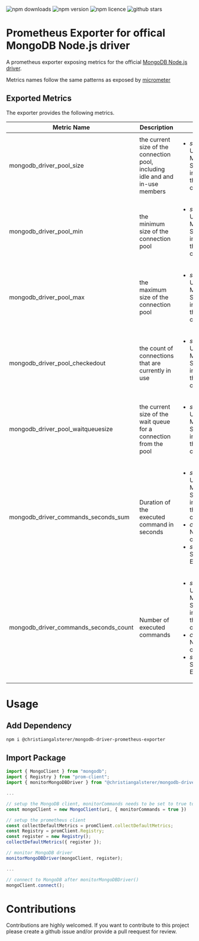 ![npm downloads](https://img.shields.io/npm/dt/@christiangalsterer/mongodb-driver-prometheus-exporter.svg)
![npm version](https://img.shields.io/npm/v/@christiangalsterer/mongodb-driver-prometheus-exporter.svg)
![npm licence](https://img.shields.io/npm/l/@christiangalsterer/mongodb-driver-prometheus-exporter.svg)
![github stars](https://img.shields.io/github/stars/christiangalsterer/mongodb-driver-prometheus-exporter.svg)

# Prometheus Exporter for offical MongoDB Node.js driver

A prometheus exporter exposing metrics for the official [MongoDB Node.js driver](https://www.mongodb.com/docs/drivers/node/current/).

Metrics names follow the same patterns as exposed by [micrometer](https://github.com/micrometer-metrics/micrometer)

## Exported Metrics
The exporter provides the following metrics.

|Metric Name|Description|Labels|
|---|---|---|
|mongodb_driver_pool_size | the current size of the connection pool, including idle and and in-use members | <ul><li>_server_address_: URL of the MongoDB Service instance where the driver is connected to </li><ul>|
|mongodb_driver_pool_min|the minimum size of the connection pool|<ul><li>_server_address_: URL of the MongoDB Service instance where the driver is connected to </li><ul> |
|mongodb_driver_pool_max|the maximum size of the connection pool|<ul><li>_server_address_: URL of the MongoDB Service instance where the driver is connected to </li><ul> |
|mongodb_driver_pool_checkedout|the count of connections that are currently in use|<ul><li>_server_address_: URL of the MongoDB Service instance where the driver is connected to </li><ul> |
|mongodb_driver_pool_waitqueuesize|the current size of the wait queue for a connection from the pool|<ul><li>_server_address_: URL of the MongoDB Service instance where the driver is connected to </li><ul> |
|mongodb_driver_commands_seconds_sum|Duration of the executed command in seconds| <ul><li>_server_address_: URL of the MongoDB Service instance where the driver is connected to </li><li> _command_: Name if the command </li><li> _status_: SUCCESS or ERROR </li><ul>|
|mongodb_driver_commands_seconds_count|Number of executed commands|<ul><li>_server_address_: URL of the MongoDB Service instance where the driver is connected to </li><li> _command_: Name if the command </li><li> _status_: SUCCESS or ERROR</li><ul>|

# Usage

## Add Dependency

```sh
npm i @christiangalsterer/mongodb-driver-prometheus-exporter
```

## Import Package

```js
import { MongoClient } from "mongodb";
import { Registry } from "prom-client";
import { monitorMongoDBDriver } from "@christiangalsterer/mongodb-driver-prometheus-exporter";

...

// setup the MongoDB client, monitorCommands needs to be set to true to enable command monitoring.
const mongoClient = new MongoClient(uri, { monitorCommands = true })

// setup the prometheus client
const collectDefaultMetrics = promClient.collectDefaultMetrics;
const Registry = promClient.Registry;
const register = new Registry();
collectDefaultMetrics({ register });

// monitor MongoDB driver
monitorMongoDBDriver(mongoClient, register);

...

// connect to MongoDB after monitorMongoDBDriver()
mongoClient.connect();

``````

# Contributions

Contributions are highly welcomed. If you want to contribute to this project please create a github issue and/or provide a pull reequest for review.

